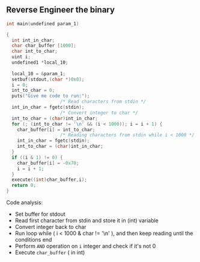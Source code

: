 ## Reverse Engineer the binary

```c
int main(undefined param_1)

{
  int int_in_char;
  char char_buffer [1000];
  char int_to_char;
  uint i;
  undefined1 *local_10;
  
  local_10 = &param_1;
  setbuf(stdout,(char *)0x0);
  i = 0;
  int_to_char = 0;
  puts("Give me code to run:");
                    /* Read characters from stdin */
  int_in_char = fgetc(stdin);
                    /* Convert integer to char */
  int_to_char = (char)int_in_char;
  for (; (int_to_char != '\n' && (i < 1000)); i = i + 1) {
    char_buffer[i] = int_to_char;
                    /* Reading characters from stdin while i < 1000 */
    int_in_char = fgetc(stdin);
    int_to_char = (char)int_in_char;
  }
  if ((i & 1) != 0) {
    char_buffer[i] = -0x70;
    i = i + 1;
  }
  execute((int)char_buffer,i);
  return 0;
}
```

Code analysis:
- Set buffer for stdout
- Read first character from stdin and store it in (int) variable
- Convert integer back to char
- Run loop while ( i < 1000 & char != '\n' ), and then keep reading until the conditions end
- Perform `AND` operation on `i` integer and check if it's not 0
- Execute `char_buffer` ( in int) 
